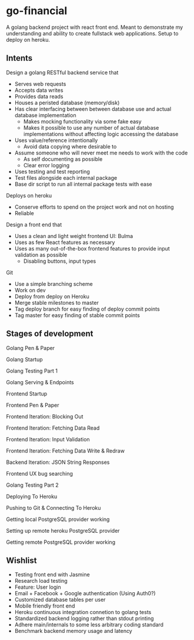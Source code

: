 # go-financial
A golang backend project with react front end. Meant to demonstrate my understanding and ability to create fullstack web applications. Setup to deploy on heroku.

## Intents
Design a golang RESTful backend service that
* Serves web requests
* Accepts data writes
* Provides data reads
* Houses a peristed database (memory/disk)
* Has clear interfacing between between database use and actual database implementation
  * Makes mocking functionality via some fake easy
  * Makes it possible to use any number of actual database implementations without affecting logic accessing the database
* Uses value/reference intentionally
  * Avoid data copying where desirable to
* Assume someone who will never meet me needs to work with the code
  * As self documenting as possible
  * Clear error logging
* Uses testing and test reporting
 * Test files alongside each internal package
 * Base dir script to run all internal package tests with ease

Deploys on heroku
* Conserve efforts to spend on the project work and not on hosting
* Reliable

Design a front end that
* Uses a clean and light weight frontend UI: Bulma
* Uses as few React features as necessary
* Uses as many out-of-the-box frontend features to provide input validation as possible
  * Disabling buttons, input types
  
Git
* Use a simple branching scheme
 * Work on dev
 * Deploy from deploy on Heroku
 * Merge stable milestones to master
 * Tag deploy branch for easy finding of deploy commit points
 * Tag master for easy finding of stable commit points

## Stages of development

Golang Pen & Paper

Golang Startup

Golang Testing Part 1

Golang Serving & Endpoints

Frontend Startup

Frontend Pen & Paper

Frontend Iteration: Blocking Out

Frontend Iteration: Fetching Data Read

Frontend Iteration: Input Validation

Frontend Iteration: Fetching Data Write & Redraw

Backend Iteration: JSON String Responses

Frontend UX bug searching

Golang Testing Part 2

Deploying To Heroku

Pushing to Git & Connecting To Heroku

Getting local PostgreSQL provider working

Setting up remote heroku PostgreSQL provider

Getting remote PostgreSQL provider working

## Wishlist
* Testing front end with Jasmine
* Research load testing
* Feature: User login
 * Email + Facebook + Google authentication (Using Auth0?)
 * Customized database tables per user
* Mobile friendly front end
* Heroku continuous integration connetion to golang tests
* Standardized backend logging rather than stdout printing
* Adhere main/internals to some less arbitrary coding standard
* Benchmark backend memory usage and latency
